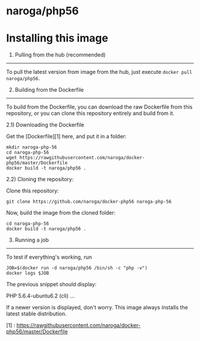 naroga/php56
============

Installing this image
=====================

1) Pulling from the hub (recommended)
-------------------------------------

To pull the latest version from image from the hub, just execute `docker pull naroga/php56`.

2) Building from the Dockerfile
-------------------------------

To build from the Dockerfile, you can download the raw Dockerfile from this repository, or you can clone
this repository entirely and build from it.

2.1) Downloading the Dockerfile

Get the [Dockerfile][1] here, and put it in a folder:

    mkdir naroga-php-56
    cd naroga-php-56
    wget https://rawgithubusercontent.com/naroga/docker-php56/master/Dockerfile
    docker build -t naroga/php56 .

2.2) Cloning the repository:

Clone this repository:

    git clone https://github.com/naroga/docker-php56 naroga-php-56

Now, build the image from the cloned folder:
  
    cd naroga-php-56
    docker build -t naroga/php56 .

3) Running a job
----------------

To test if everything's working, run
    
    JOB=$(docker run -d naroga/php56 /bin/sh -c "php -v")
    docker logs $JOB

The previous snippet should display:

   PHP 5.6.4-ubuntu6.2 (cli) ...

If a newer version is displayed, don't worry. This image always installs the latest stable distribution.

  [1] : https://rawgithubusercontent.com/naroga/docker-php56/master/Dockerfile
